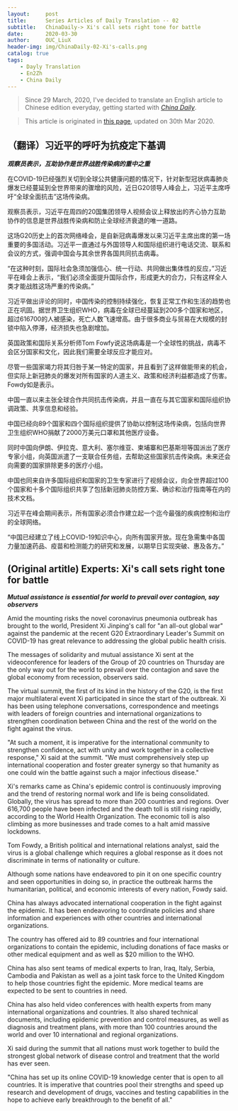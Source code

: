 ```yaml
---
layout:     post
title:      Series Articles of Daily Translation -- 02
subtitle:   ChinaDaily-> Xi's call sets right tone for battle
date:       2020-03-30
author:     OUC_LiuX 
header-img: img/ChinaDaily-02-Xi's-calls.png
catalog: true
tags:
    - Dayly Translation
    - En2Zh
    - China Daily 
---
```


<head>
    <script src="https://cdn.mathjax.org/mathjax/latest/MathJax.js?config=TeX-AMS-MML_HTMLorMML" type="text/javascript"></script>
    <script type="text/x-mathjax-config">
        MathJax.Hub.Config({
            tex2jax: {
            skipTags: ['script', 'noscript', 'style', 'textarea', 'pre'],
            inlineMath: [['$','$']]
            }
        });
    </script>
</head>

> Since 29 March, 2020, I've decided to translate an English article to Chinese edition everyday, getting started with [*China Daily*](https://www.chinadaily.com.cn/).    

> This article is originated in [this page](https://www.chinadaily.com.cn/a/202003/30/WS5e812c82a310128217282d36.html), updated on 30th Mar 2020.  

## （翻译）习近平的呼吁为抗疫定下基调  

***观察员表示，互助协作是世界战胜传染病的重中之重***  

在COVID-19已经强烈关切到全球公共健康问题的情况下，针对新型冠状病毒肺炎爆发已经蔓延到全世界带来的骤增的风险，近日G20领导人峰会上，习近平主席呼吁“全球全面抗击”这场传染病。

观察员表示，习近平在周四的20国集团领导人视频会议上释放出的齐心协力互助协作的信息是世界战胜传染病和防止全球经济衰退的唯一道路。  

这场G20历史上的首次网络峰会，是自新冠病毒爆发以来习近平主席出席的第一场重要的多国活动。习近平一直通过与外国领导人和国际组织进行电话交流、联系和会议的方式，强调中国会与其余世界各国共同抗击病毒。  

“在这种时刻，国际社会急须加强信心、统一行动、共同做出集体性的反应，”习近平在峰会上表示，“我们必须全面提升国际合作，形成更大的合力，只有这样全人类才能战胜这场严重的传染病。”  

习近平做出评论的同时，中国传染的控制持续强化，恢复正常工作和生活的趋势也正在巩固。据世界卫生组织WHO，病毒在全球已经蔓延到200多个国家和地区，超过616700的人被感染，死亡人数飞速增高。由于很多商业与贸易在大规模的封锁中陷入停滞，经济损失也急剧增加。

英国政策和国际关系分析师Tom Fowfy说这场病毒是一个全球性的挑战，病毒不会区分国家和文化，因此我们需要全球反应才能应对。  

尽管一些国家竭力将其归咎于某一特定的国家，并且看到了这样做能带来的机会，但实际上新冠肺炎的爆发对所有国家的人道主义、政策和经济利益都造成了伤害。Fowdy如是表示。

中国一直以来主张全球合作共同抗击传染病，并且一直在与其它国家和国际组织协调政策、共享信息和经验。  

中国已经向89个国家和四个国际组织提供了协助以控制这场传染病，包括向世界卫生组织WHO捐献了2000万美元口罩和其他医疗设备。  

同时中国向伊朗、伊拉克、意大利、塞尔维亚、柬埔寨和巴基斯坦等国派出了医疗专家小组，向英国派遣了一支联合任务组，去帮助这些国家抗击传染病。未来还会向需要的国家排除更多的医疗小组。  

中国也同来自许多国际组织和国家的卫生专家进行了视频会议，向全世界超过100个国家和十多个国际组织共享了包括新冠肺炎防控方案、确诊和治疗指南等在内的技术文档。   

习近平在峰会期间表示，所有国家必须合作建立起一个迄今最强的疾病控制和治疗的全球网络。

“中国已经建立了线上COVID-19知识中心，向所有国家开放。现在急需集中各国力量加速药品、疫苗和检测能力的研究和发展，以期早日实现突破、惠及各方。”

## (Original artitle) Experts: Xi's call sets right tone for battle   

***Mutual assistance is essential for world to prevail over contagion, say observers***

Amid the mounting risks the novel coronavirus pneumonia outbreak has brought to the world, President Xi Jinping's call for "an all-out global war" against the pandemic at the recent G20 Extraordinary Leader's Summit on COVID-19 has great relevance to addressing the global public health crisis.

The messages of solidarity and mutual assistance Xi sent at the videoconference for leaders of the Group of 20 countries on Thursday are the only way out for the world to prevail over the contagion and save the global economy from recession, observers said.

The virtual summit, the first of its kind in the history of the G20, is the first major multilateral event Xi participated in since the start of the outbreak. Xi has been using telephone conversations, correspondence and meetings with leaders of foreign countries and international organizations to strengthen coordination between China and the rest of the world on the fight against the virus.

"At such a moment, it is imperative for the international community to strengthen confidence, act with unity and work together in a collective response," Xi said at the summit. "We must comprehensively step up international cooperation and foster greater synergy so that humanity as one could win the battle against such a major infectious disease."

Xi's remarks came as China's epidemic control is continuously improving and the trend of restoring normal work and life is being consolidated. Globally, the virus has spread to more than 200 countries and regions. Over 616,700 people have been infected and the death toll is still rising rapidly, according to the World Health Organization. The economic toll is also climbing as more businesses and trade comes to a halt amid massive lockdowns.

Tom Fowdy, a British political and international relations analyst, said the virus is a global challenge which requires a global response as it does not discriminate in terms of nationality or culture.

Although some nations have endeavored to pin it on one specific country and seen opportunities in doing so, in practice the outbreak harms the humanitarian, political, and economic interests of every nation, Fowdy said.

China has always advocated international cooperation in the fight against the epidemic. It has been endeavoring to coordinate policies and share information and experiences with other countries and international organizations.

The country has offered aid to 89 countries and four international organizations to contain the epidemic, including donations of face masks or other medical equipment and as well as $20 million to the WHO.

China has also sent teams of medical experts to Iran, Iraq, Italy, Serbia, Cambodia and Pakistan as well as a joint task force to the United Kingdom to help those countries fight the epidemic. More medical teams are expected to be sent to countries in need.

China has also held video conferences with health experts from many international organizations and countries. It also shared technical documents, including epidemic prevention and control measures, as well as diagnosis and treatment plans, with more than 100 countries around the world and over 10 international and regional organizations.

Xi said during the summit that all nations must work together to build the strongest global network of disease control and treatment that the world has ever seen.

"China has set up its online COVID-19 knowledge center that is open to all countries. It is imperative that countries pool their strengths and speed up research and development of drugs, vaccines and testing capabilities in the hope to achieve early breakthrough to the benefit of all."